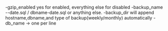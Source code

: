 -gzip_enabled yes for enabled, everything else for disabled
-backup_name         --date.sql / dbname-date.sql     or anything else.
-backup_dir will append hostname,dbname,and type of backup(weekly/monthly) automatically
-db_name -> one per line
